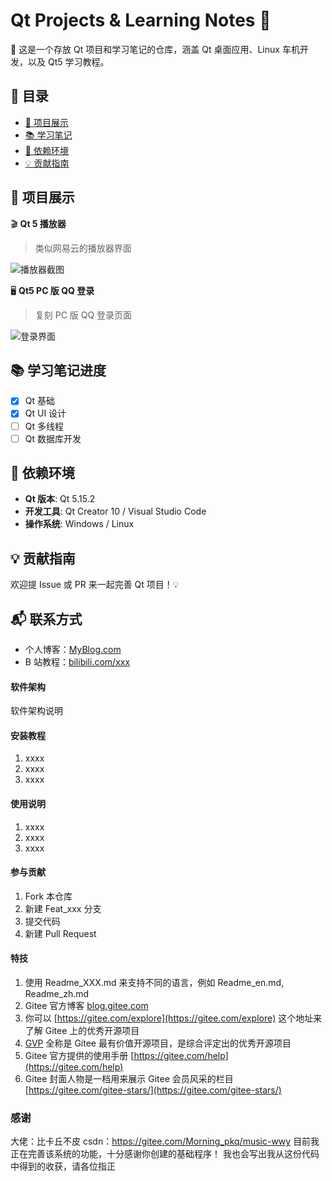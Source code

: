 # Qt Projects & Learning Notes 🎨 

🚀 这是一个存放 Qt 项目和学习笔记的仓库，涵盖 Qt 桌面应用、Linux 车机开发，以及 Qt5 学习教程。

## 📌 目录

- [🚀 项目展示](#-项目展示)
- [📚 学习笔记](#-学习笔记)
- [🔧 依赖环境](#-依赖环境)
- [💡 贡献指南](#-贡献指南)

## 🚀 项目展示

🎬 **Qt 5 播放器**
> 类似网易云的播放器界面

![播放器截图](docs/images/player.png)

🖥 **Qt5 PC 版 QQ 登录**
> 复刻 PC 版 QQ 登录页面

![登录界面](docs/images/qq_login.gif)

## 📚 学习笔记进度
- [x] Qt 基础
- [x] Qt UI 设计
- [ ] Qt 多线程
- [ ] Qt 数据库开发

## 🔧 依赖环境
- **Qt 版本**: Qt 5.15.2
- **开发工具**: Qt Creator 10 / Visual Studio Code
- **操作系统**: Windows / Linux

## 💡 贡献指南
欢迎提 Issue 或 PR 来一起完善 Qt 项目！💡

## 📬 联系方式
- 个人博客：[MyBlog.com](https://myblog.com)
- B 站教程：[bilibili.com/xxx](https://www.bilibili.com)


#### 软件架构

软件架构说明

#### 安装教程

1.  xxxx
2.  xxxx
3.  xxxx

#### 使用说明

1.  xxxx
2.  xxxx
3.  xxxx

#### 参与贡献

1.  Fork 本仓库
2.  新建 Feat_xxx 分支
3.  提交代码
4.  新建 Pull Request


#### 特技

1.  使用 Readme\_XXX.md 来支持不同的语言，例如 Readme\_en.md, Readme\_zh.md
2.  Gitee 官方博客 [blog.gitee.com](https://blog.gitee.com)
3.  你可以 [https://gitee.com/explore](https://gitee.com/explore) 这个地址来了解 Gitee 上的优秀开源项目
4.  [GVP](https://gitee.com/gvp) 全称是 Gitee 最有价值开源项目，是综合评定出的优秀开源项目
5.  Gitee 官方提供的使用手册 [https://gitee.com/help](https://gitee.com/help)
6.  Gitee 封面人物是一档用来展示 Gitee 会员风采的栏目 [https://gitee.com/gitee-stars/](https://gitee.com/gitee-stars/)

### 感谢 

大佬：比卡丘不皮
csdn：https://gitee.com/Morning_pkq/music-wwy
目前我正在完善该系统的功能，十分感谢你创建的基础程序！
我也会写出我从这份代码中得到的收获，请各位指正
